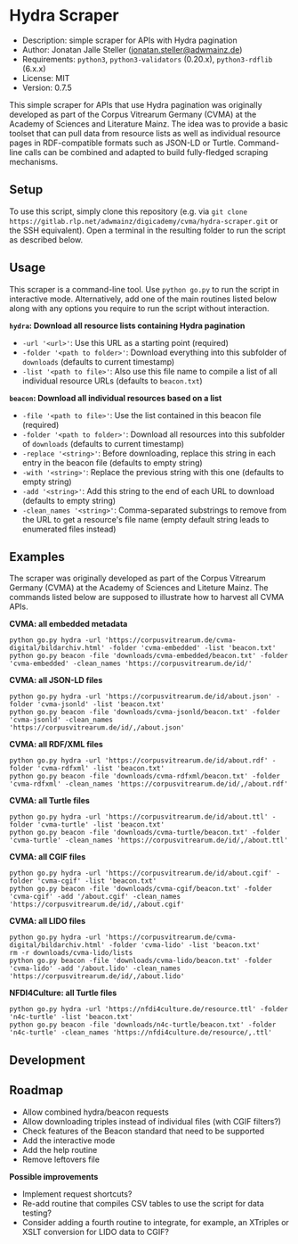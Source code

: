 # Hydra Scraper

- Description: simple scraper for APIs with Hydra pagination
- Author: Jonatan Jalle Steller ([jonatan.steller@adwmainz.de](mailto:jonatan.steller@adwmainz.de))
- Requirements: `python3`, `python3-validators` (0.20.x), `python3-rdflib` (6.x.x)
- License: MIT
- Version: 0.7.5

This simple scraper for APIs that use Hydra pagination was originally developed as part of the Corpus Vitrearum Germany (CVMA) at the Academy of Sciences and Literature Mainz. The idea was to provide a basic toolset that can pull data from resource lists as well as individual resource pages in RDF-compatible formats such as JSON-LD or Turtle. Command-line calls can be combined and adapted to build fully-fledged scraping mechanisms.

## Setup

To use this script, simply clone this repository (e.g. via `git clone https://gitlab.rlp.net/adwmainz/digicademy/cvma/hydra-scraper.git` or the SSH equivalent). Open a terminal in the resulting folder to run the script as described below.

## Usage

This scraper is a command-line tool. Use `python go.py` to run the script in interactive mode. Alternatively, add one of the main routines listed below along with any options you require to run the script without interaction.

**`hydra`: Download all resource lists containing Hydra pagination**

- `-url '<url>'`: Use this URL as a starting point (required)
- `-folder '<path to folder>'`: Download everything into this subfolder  of `downloads` (defaults to current timestamp)
- `-list '<path to file>'`: Also use this file name to compile a list of all individual resource URLs (defaults to `beacon.txt`)

**`beacon`: Download all individual resources based on a list**

- `-file '<path to file>'`: Use the list contained in this beacon file (required)
- `-folder '<path to folder>'`: Download all resources into this subfolder  of `downloads` (defaults to current timestamp)
- `-replace '<string>'`: Before downloading, replace this string in each entry in the beacon file (defaults to empty string)
- `-with '<string>'`: Replace the previous string with this one (defaults to empty string)
- `-add '<string>'`: Add this string to the end of each URL to download (defaults to empty string)
- `-clean_names '<string>'`: Comma-separated substrings to remove from the URL to get a resource's file name (empty default string leads to enumerated files instead)

## Examples

The scraper was originally developed as part of the Corpus Vitrearum Germany (CVMA) at the Academy of Sciences and Liteture Mainz. The commands listed below are supposed to illustrate how to harvest all CVMA APIs.

**CVMA: all embedded metadata**

```
python go.py hydra -url 'https://corpusvitrearum.de/cvma-digital/bildarchiv.html' -folder 'cvma-embedded' -list 'beacon.txt'
python go.py beacon -file 'downloads/cvma-embedded/beacon.txt' -folder 'cvma-embedded' -clean_names 'https://corpusvitrearum.de/id/'
```

**CVMA: all JSON-LD files**

```
python go.py hydra -url 'https://corpusvitrearum.de/id/about.json' -folder 'cvma-jsonld' -list 'beacon.txt'
python go.py beacon -file 'downloads/cvma-jsonld/beacon.txt' -folder 'cvma-jsonld' -clean_names 'https://corpusvitrearum.de/id/,/about.json'
```

**CVMA: all RDF/XML files**

```
python go.py hydra -url 'https://corpusvitrearum.de/id/about.rdf' -folder 'cvma-rdfxml' -list 'beacon.txt'
python go.py beacon -file 'downloads/cvma-rdfxml/beacon.txt' -folder 'cvma-rdfxml' -clean_names 'https://corpusvitrearum.de/id/,/about.rdf'
```

**CVMA: all Turtle files**

```
python go.py hydra -url 'https://corpusvitrearum.de/id/about.ttl' -folder 'cvma-turtle' -list 'beacon.txt'
python go.py beacon -file 'downloads/cvma-turtle/beacon.txt' -folder 'cvma-turtle' -clean_names 'https://corpusvitrearum.de/id/,/about.ttl'
```

**CVMA: all CGIF files**

```
python go.py hydra -url 'https://corpusvitrearum.de/id/about.cgif' -folder 'cvma-cgif' -list 'beacon.txt'
python go.py beacon -file 'downloads/cvma-cgif/beacon.txt' -folder 'cvma-cgif' -add '/about.cgif' -clean_names 'https://corpusvitrearum.de/id/,/about.cgif'
```

**CVMA: all LIDO files**

```
python go.py hydra -url 'https://corpusvitrearum.de/cvma-digital/bildarchiv.html' -folder 'cvma-lido' -list 'beacon.txt'
rm -r downloads/cvma-lido/lists
python go.py beacon -file 'downloads/cvma-lido/beacon.txt' -folder 'cvma-lido' -add '/about.lido' -clean_names 'https://corpusvitrearum.de/id/,/about.lido'
```

**NFDI4Culture: all Turtle files**

```
python go.py hydra -url 'https://nfdi4culture.de/resource.ttl' -folder 'n4c-turtle' -list 'beacon.txt'
python go.py beacon -file 'downloads/n4c-turtle/beacon.txt' -folder 'n4c-turtle' -clean_names 'https://nfdi4culture.de/resource/,.ttl'
```

## Development

## Roadmap

- Allow combined hydra/beacon requests
- Allow downloading triples instead of individual files (with CGIF filters?)
- Check features of the Beacon standard that need to be supported
- Add the interactive mode
- Add the help routine
- Remove leftovers file

**Possible improvements**

- Implement request shortcuts?
- Re-add routine that compiles CSV tables to use the script for data testing?
- Consider adding a fourth routine to integrate, for example, an XTriples or XSLT conversion for LIDO data to CGIF?
